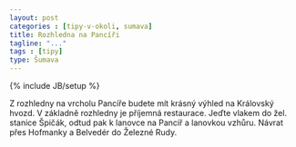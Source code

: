 ```yaml
---
layout: post
categories : [tipy-v-okoli, sumava]
title: Rozhledna na Pancíři
tagline: "..."
tags : [tipy]
type: Šumava
---
```

{% include JB/setup %}

Z rozhledny na vrcholu Pancíře budete mít krásný výhled na Královský hvozd. V základně rozhledny je příjemná restaurace. Jeďte vlakem do žel. stanice Špičák, odtud pak k lanovce na Pancíř a lanovkou vzhůru. Návrat přes Hofmanky a Belvedér do Železné Rudy.
